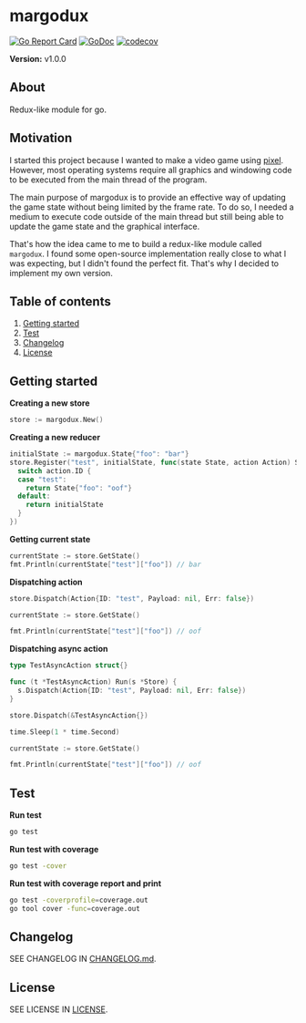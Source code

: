 # margodux

[![Go Report Card](https://goreportcard.com/badge/github.com/cesumilo/margodux)](https://goreportcard.com/report/github.com/cesumilo/margodux)
[![GoDoc](https://godoc.org/github.com/cesumilo/margodux?status.svg)](https://godoc.org/github.com/cesumilo/margodux)
[![codecov](https://codecov.io/gh/cesumilo/margodux/branch/master/graph/badge.svg)](https://codecov.io/gh/cesumilo/margodux)

**Version:** v1.0.0

## About

Redux-like module for go.

## Motivation

I started this project because I wanted to make a video game using [pixel](https://github.com/faiface/pixel). However, most operating systems require all graphics and windowing code to be executed from the main thread of the program.

The main purpose of margodux is to provide an effective way of updating the game state without being limited by the frame rate. To do so, I needed a medium to execute code outside of the main thread but still being able to update the game state and the graphical interface.

That's how the idea came to me to build a redux-like module called `margodux`. I found some open-source implementation really close to what I was expecting, but I didn't found the perfect fit. That's why I decided to implement my own version.

## Table of contents

1. [Getting started](#getting-started)
2. [Test](#test)
3. [Changelog](#changelog)
4. [License](#license)

## Getting started

**Creating a new store**

```go
store := margodux.New()
```

**Creating a new reducer**

```go
initialState := margodux.State{"foo": "bar"}
store.Register("test", initialState, func(state State, action Action) State {
  switch action.ID {
  case "test":
    return State{"foo": "oof"}
  default:
    return initialState
  }
})
```

**Getting current state**

```go
currentState := store.GetState()
fmt.Println(currentState["test"]["foo"]) // bar
```

**Dispatching action**

```go
store.Dispatch(Action{ID: "test", Payload: nil, Err: false})

currentState := store.GetState()

fmt.Println(currentState["test"]["foo"]) // oof
```

**Dispatching async action**

```go
type TestAsyncAction struct{}

func (t *TestAsyncAction) Run(s *Store) {
  s.Dispatch(Action{ID: "test", Payload: nil, Err: false})
}

store.Dispatch(&TestAsyncAction{})

time.Sleep(1 * time.Second)

currentState := store.GetState()

fmt.Println(currentState["test"]["foo"]) // oof
```

## Test

**Run test**

```bash
go test
```

**Run test with coverage**

```bash
go test -cover
```

**Run test with coverage report and print**

```bash
go test -coverprofile=coverage.out
go tool cover -func=coverage.out
```

## Changelog

SEE CHANGELOG IN [CHANGELOG.md](CHANGELOG.md).

## License

SEE LICENSE IN [LICENSE](LICENSE).
